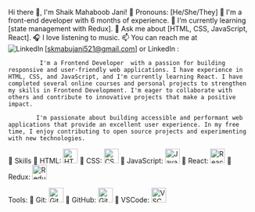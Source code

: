 

Hi there 👋, I'm Shaik Mahaboob Jani!
🌟 Pronouns: [He/She/They]
🎨 I'm a front-end developer with 6 months of experience.
🌱 I’m currently learning [state management with Redux].
💬 Ask me about [HTML, CSS, JavaScript, React].
🎧 I love listening to  music.
📫 You can reach me at [skmabujani521@gmail.com] or 
            LinkedIn : <a href="https://www.linkedin.com/in/mahaboobjani/"><img align="left" alt="LinkedIn" src="https://img.shields.io/badge/linkedin-%230077B5.svg?            style=for-the-badge&logo=linkedin&logoColor=white"/></a>
            
             I'm a Frontend Developer  with a passion for building responsive and user-friendly web applications. I have experience in HTML, CSS, and JavaScript, and I'm currently learning React. I have completed several online courses and personal projects to strengthen my skills in Frontend Development. I'm eager to collaborate with others and contribute to innovative projects that make a positive impact.
            
            I'm passionate about building accessible and performant web applications that provide an excellent user experience. In my free time, I enjoy contributing to open source projects and experimenting with new technologies.


🚀 Skills
🚀 HTML: <img src="https://cdn.jsdelivr.net/gh/devicons/devicon/icons/html5/html5-original.svg" alt="HTML5 Logo" width="30" height="30"/>
🚀 CSS: <img src="https://cdn.jsdelivr.net/gh/devicons/devicon/icons/css3/css3-original.svg" alt="CSS3 Logo" width="30" height="30"/>
🚀 JavaScript: <img src="https://cdn.jsdelivr.net/gh/devicons/devicon/icons/javascript/javascript-original.svg" alt="JavaScript Logo" width="30" height="30"/>
🚀 React: <img src="https://cdn.jsdelivr.net/gh/devicons/devicon/icons/react/react-original.svg" alt="React Logo" width="30" height="30"/>
🚀 Redux: <img src="https://cdn.jsdelivr.net/gh/devicons/devicon/icons/redux/redux-original.svg" alt="Redux Logo" width="30" height="30"/>

Tools:
🚀 Git: <img src="https://cdn.jsdelivr.net/gh/devicons/devicon/icons/git/git-original.svg" alt="Git Logo" width="30" height="30"/>
🚀 GitHub: <img src="https://cdn.jsdelivr.net/gh/devicons/devicon/icons/github/github-original.svg" alt="GitHub Logo" width="30" height="30"/>
🚀 VSCode: <img src="https://cdn.jsdelivr.net/gh/devicons/devicon/icons/vscode/vscode-original.svg" alt="VSCode Logo" width="30" height="30"/>











